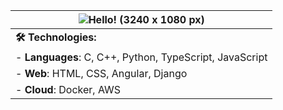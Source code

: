 


| ![Hello! (3240 x 1080 px)](https://github.com/user-attachments/assets/c3c5a49e-f984-44eb-99c3-527565961b41)  | 
| -------------------------------------------------------------------------------------------------- 
| **🛠️ Technologies:**                                    |   **📫 Let's connect:**                                      |
| - **Languages**: C, C++, Python, TypeScript, JavaScript |    - **LinkedIn**: [https://www.linkedin.com/in/mxx34a210/](https://www.linkedin.com/in/mxx34a210/)     |
| - **Web**: HTML, CSS, Angular, Django                   |      - **GitHub**: [github.com/xx](https://github.com/xx)                                    |
| - **Cloud**: Docker, AWS                                |                                         
